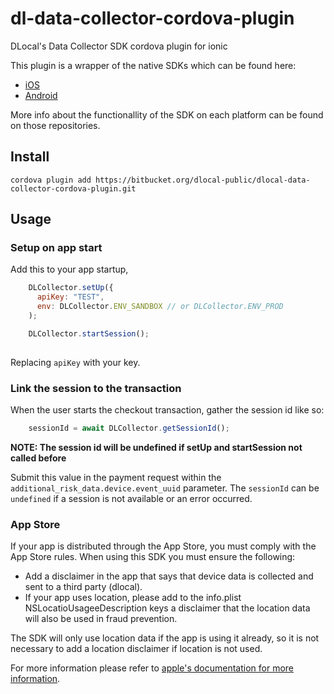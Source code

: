 # dl-data-collector-cordova-plugin

DLocal's Data Collector SDK cordova plugin for ionic

This plugin is a wrapper of the native SDKs which can be found here:

* [iOS](https://bitbucket.org/dlocal-public/data-collector-sdk-ios/src/master/)
* [Android](https://bitbucket.org/dlocal-public/data-collector-sdk-android/src/master/)

More info about the functionallity of the SDK on each platform can be found on those repositories.

## Install
```ash
cordova plugin add https://bitbucket.org/dlocal-public/dlocal-data-collector-cordova-plugin.git
```

## Usage
### Setup on app start
Add this to your app startup, 
```javascript
    DLCollector.setUp({
      apiKey: "TEST",
      env: DLCollector.ENV_SANDBOX // or DLCollector.ENV_PROD
    );

    DLCollector.startSession();
    
```
Replacing `apiKey` with your key.

### Link the session to the transaction
When the user starts the checkout transaction, gather the session id like so:

```javascript
    sessionId = await DLCollector.getSessionId();
```

 **NOTE: The session id will be undefined if setUp and startSession not called before** 

Submit this value in the payment request within the `additional_risk_data.device.event_uuid` parameter. The `sessionId` can be `undefined` if a session is not available or an error occurred.

### App Store
If your app is distributed through the App Store, you must comply with the App Store rules. When using this SDK you must ensure the following: 

* Add a disclaimer in the app that says that device data is collected and sent to a third party (dlocal). 
* If your app uses location, please add to the info.plist NSLocatioUsageeDescription keys a disclaimer that the location data will also be used in fraud prevention.

The SDK will only use location data if the app is using it already, so it is not necessary to add a location disclaimer if location is not used.

For more information please refer to [apple's documentation for more information](https://developer.apple.com/documentation/uikit/protecting_the_user_s_privacy).

